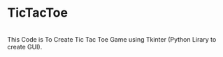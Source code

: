 # TicTacToe
<br>
This Code is To Create Tic Tac Toe Game using Tkinter (Python Lirary to create GUI).
<br>
